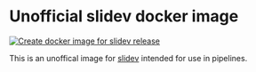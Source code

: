 # Unofficial slidev docker image

[![Create docker image for slidev release](https://github.com/Zuplyx/slidev-docker/actions/workflows/detect-slidev-release-and-publish.yml/badge.svg)](https://github.com/Zuplyx/slidev-docker/actions/workflows/detect-slidev-release-and-publish.yml)

This is an unoffical image for [slidev](https://sli.dev) intended for use in pipelines.
